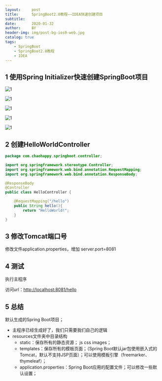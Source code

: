```yaml
---
layout:     post
title:      SpringBoot2.0教程——IDEA快速创建项目
subtitle:   
date:       2020-01-32
author:     BY
header-img: img/post-bg-ios9-web.jpg
catalog: true
tags:
    - SpringBoot
    - SpringBoot2.0教程
    - IDEA
---
```


## 1  使用Spring Initializer快速创建SpringBoot项目

![1](https://chaohappy.github.io/images/SpringBoot-学习/IDEA快速创建项目/1.png)

![1](https://chaohappy.github.io/images/SpringBoot-学习/IDEA快速创建项目/2.png)

![1](https://chaohappy.github.io/images/SpringBoot-学习/IDEA快速创建项目/3.png)

![1](https://chaohappy.github.io/images/SpringBoot-学习/IDEA快速创建项目/4.png)

![1](https://chaohappy.github.io/images/SpringBoot-学习/IDEA快速创建项目/5.png)

## 2 创建HelloWorldController

```java
package com.chaohappy.springboot.controller;

import org.springframework.stereotype.Controller;
import org.springframework.web.bind.annotation.RequestMapping;
import org.springframework.web.bind.annotation.ResponseBody;

@ResponseBody
@Controller
public class HelloController {

    @RequestMapping("/hello")
    public String hello(){
        return "HelloWorld!";
    }
}

```



## 3 修改Tomcat端口号

修改文件application.properties，增加 server.port=8081

## 4 测试

执行主程序

访问url：<http://localhost:8081/hello> 

## 5 总结

默认生成的Spring Boot项目；

- 主程序已经生成好了，我们只需要我们自己的逻辑
- resources文件夹中目录结构
  - static：保存所有的静态资源； js css  images；
  - templates：保存所有的模板页面；（Spring Boot默认jar包使用嵌入式的Tomcat，默认不支持JSP页面）；可以使用模板引擎（freemarker、thymeleaf）；
  - application.properties：Spring Boot应用的配置文件；可以修改一些默认设置；



